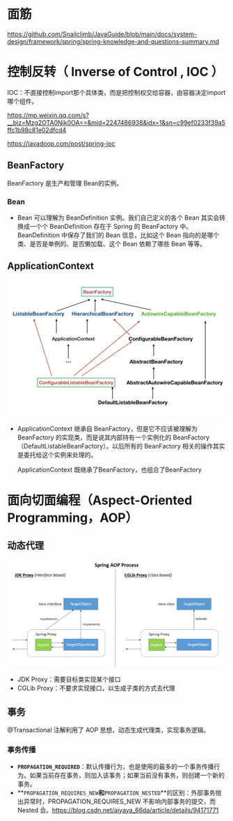 # 面筋

https://github.com/Snailclimb/JavaGuide/blob/main/docs/system-design/framework/spring/spring-knowledge-and-questions-summary.md

# 控制反转（ Inverse of Control , IOC ）

IOC：不直接控制import那个具体类，而是把控制权交给容器，由容器决定import哪个组件。

https://mp.weixin.qq.com/s?__biz=Mzg2OTA0Njk0OA==&mid=2247486938&idx=1&sn=c99ef0233f39a5ffc1b98c81e02dfcd4

https://javadoop.com/post/spring-ioc

## BeanFactory

BeanFactory 是生产和管理 Bean的实例。

### Bean

* Bean 可以理解为 BeanDefinition 实例。我们自己定义的各个 Bean 其实会转换成一个个 BeanDefinition 存在于 Spring 的 BeanFactory 中。BeanDefinition 中保存了我们的 Bean 信息，比如这个 Bean 指向的是哪个类、是否是单例的、是否懒加载、这个 Bean 依赖了哪些 Bean 等等。

## ApplicationContext

![3](./pic/applicationcontext.png)

* ApplicationContext 继承自 BeanFactory，但是它不应该被理解为 BeanFactory 的实现类，而是说其内部持有一个实例化的 BeanFactory（DefaultListableBeanFactory）。以后所有的 BeanFactory 相关的操作其实是委托给这个实例来处理的。

  ApplicationContext 既继承了BeanFactory，也组合了BeanFactory

# 面向切面编程（Aspect-Oriented Programming，AOP）

## 动态代理

![SpringAOPProcess](./pic/proxy.png)



* JDK Proxy：需要目标类实现某个接口
* CGLib Proxy：不要求实现接口，以生成子类的方式去代理



## 事务

@Transactional 注解利用了 AOP 思想，动态生成代理类，实现事务逻辑。

### 事务传播

* **`PROPAGATION_REQUIRED`**：默认传播行为，也是使用的最多的一个事务传播行为。如果当前存在事务，则加入该事务；如果当前没有事务，则创建一个新的事务。
* **`PROPAGATION_REQUIRES_NEW`**和**`PROPAGATION_NESTED`**的区别：外部事务抛出异常时，PROPAGATION_REQUIRES_NEW 不影响内部事务的提交，而 Nested 会。https://blog.csdn.net/aiyaya_66da/article/details/94171771

